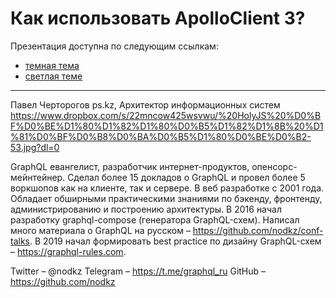 # Как использовать ApolloClient 3?

Презентация доступна по следующим ссылкам:
- [темная тема](https://nodkz.github.io/conf-talks/talks/2021.09.25-how-to-apollo-client-3/index.html)
- [светлая теме](https://nodkz.github.io/conf-talks/talks/2021.09.25-how-to-apollo-client-3/white.html)

--------

Павел Черторогов
ps.kz, Архитектор информационных систем
<https://www.dropbox.com/s/22mncow425wsvwu/%20HolyJS%20%D0%BF%D0%BE%D1%80%D1%82%D1%80%D0%B5%D1%82%D1%8B%20%D1%81%D0%BF%D0%B8%D0%BA%D0%B5%D1%80%D0%BE%D0%B2-53.jpg?dl=0>

GraphQL евангелист, разработчик интернет-продуктов, опенсорс-мейнтейнер. Сделал более 15 докладов о GraphQL и провел более 5 воркшопов как на клиенте, так и сервере. В веб разработке с 2001 года. Обладает обширными практическими знаниями по бэкенду, фронтенду, администрированию и построению архитектуры. В 2016 начал разработку graphql-compose (генератора GraphQL-схем). Написал много материала о GraphQL на русском – <https://github.com/nodkz/conf-talks>. В 2019 начал формировать best practice по дизайну GraphQL-схем – <https://graphql-rules.com>.

Twitter – @nodkz
Telegram – <https://t.me/graphql_ru>
GitHub – <https://github.com/nodkz>
